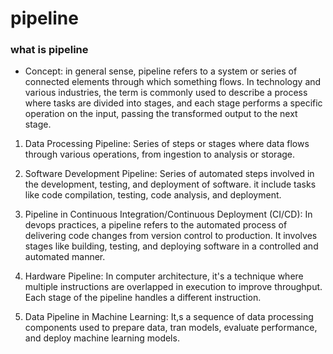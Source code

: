 # pipeline

### what is pipeline

- Concept: in general sense, pipeline refers to a system or series of connected elements through which something flows. In technology and various industries, the term is commonly used to describe a process
  where tasks are divided into stages, and each stage performs a specific operation on the input, passing the transformed output to the next stage.

1. Data Processing Pipeline: Series of steps or stages where data flows through various operations, from ingestion to analysis or storage.
   
2. Software Development Pipeline: Series of automated steps involved in the development, testing, and deployment of software. it include tasks like code compilation, testing, code analysis, and deployment.
   
3. Pipeline in Continuous Integration/Continuous Deployment (CI/CD): In devops practices, a pipeline refers to the automated process of delivering code changes from version control to production. It involves
   stages like building, testing, and deploying software in a controlled and automated manner.
4. Hardware Pipeline: In computer architecture, it's a technique where multiple instructions are overlapped in execution to improve throughput. Each stage of the pipeline handles a different instruction.
   
5. Data Pipeline in Machine Learning: It,s a sequence of data processing components used to prepare data, tran models, evaluate performance, and deploy machine learning models.